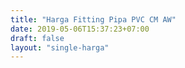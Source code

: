 ```yaml
---
title: "Harga Fitting Pipa PVC CM AW"
date: 2019-05-06T15:37:23+07:00
draft: false
layout: "single-harga"
---
```


